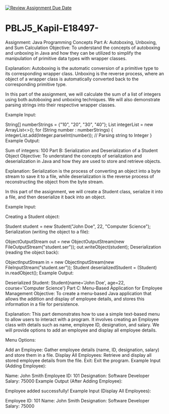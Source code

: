 [![Review Assignment Due Date](https://classroom.github.com/assets/deadline-readme-button-22041afd0340ce965d47ae6ef1cefeee28c7c493a6346c4f15d667ab976d596c.svg)](https://classroom.github.com/a/2Itu1aHv)
# PBLJ5_Kapil-E18497-
Assignment: Java Programming Concepts
Part A: Autoboxing, Unboxing, and Sum Calculation
Objective: To understand the concepts of autoboxing and unboxing in Java and how they can be utilized to simplify the manipulation of primitive data types with wrapper classes.

Explanation: Autoboxing is the automatic conversion of a primitive type to its corresponding wrapper class. Unboxing is the reverse process, where an object of a wrapper class is automatically converted back to the corresponding primitive type.

In this part of the assignment, we will calculate the sum of a list of integers using both autoboxing and unboxing techniques. We will also demonstrate parsing strings into their respective wrapper classes.

Example Input:


String[] numberStrings = {"10", "20", "30", "40"};
List<Integer> integerList = new ArrayList<>();
for (String number : numberStrings) {
    integerList.add(Integer.parseInt(number));  // Parsing string to Integer
}
Example Output:


Sum of integers: 100
Part B: Serialization and Deserialization of a Student Object
Objective: To understand the concepts of serialization and deserialization in Java and how they are used to store and retrieve objects.

Explanation: Serialization is the process of converting an object into a byte stream to save it to a file, while deserialization is the reverse process of reconstructing the object from the byte stream.

In this part of the assignment, we will create a Student class, serialize it into a file, and then deserialize it back into an object.

Example Input:

Creating a Student object:


Student student = new Student("John Doe", 22, "Computer Science");
Serialization (writing the object to a file):


ObjectOutputStream out = new ObjectOutputStream(new FileOutputStream("student.ser"));
out.writeObject(student);
Deserialization (reading the object back):


ObjectInputStream in = new ObjectInputStream(new FileInputStream("student.ser"));
Student deserializedStudent = (Student) in.readObject();
Example Output:

Deserialized Student:
Student{name='John Doe', age=22, course='Computer Science'}
Part C: Menu-Based Application for Employee Management
Objective: To create a menu-based Java application that allows the addition and display of employee details, and stores this information in a file for persistence.

Explanation: This part demonstrates how to use a simple text-based menu to allow users to interact with a program. It involves creating an Employee class with details such as name, employee ID, designation, and salary. We will provide options to add an employee and display all employee details.

Menu Options:

Add an Employee: Gather employee details (name, ID, designation, salary) and store them in a file.
Display All Employees: Retrieve and display all stored employee details from the file.
Exit: Exit the program.
Example Input (Adding Employee):

Name: John Smith
Employee ID: 101
Designation: Software Developer
Salary: 75000
Example Output (After Adding Employee):


Employee added successfully!
Example Input (Display All Employees):


Employee ID: 101
Name: John Smith
Designation: Software Developer
Salary: 75000
